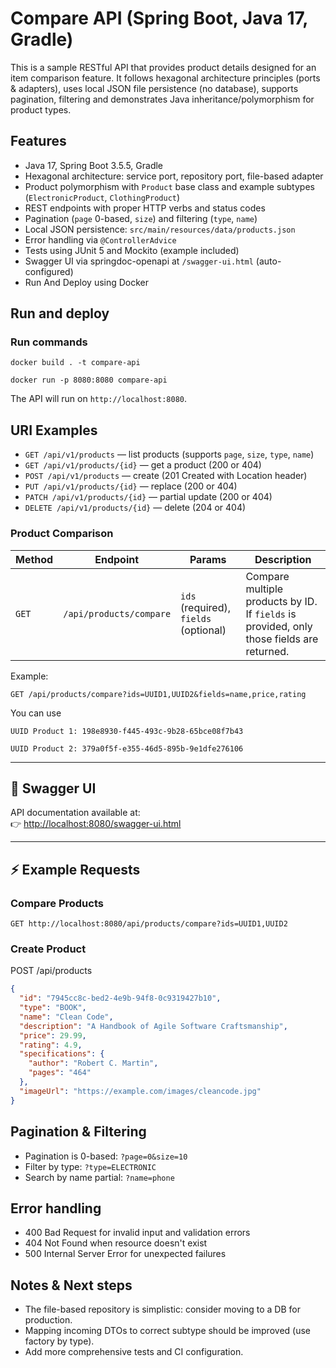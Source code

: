 # Compare API (Spring Boot, Java 17, Gradle)

This is a sample RESTful API that provides product details designed for an item comparison feature.
It follows hexagonal architecture principles (ports & adapters), uses local JSON file persistence
(no database), supports pagination, filtering and demonstrates Java inheritance/polymorphism
for product types.

## Features
- Java 17, Spring Boot 3.5.5, Gradle
- Hexagonal architecture: service port, repository port, file-based adapter
- Product polymorphism with `Product` base class and example subtypes (`ElectronicProduct`, `ClothingProduct`)
- REST endpoints with proper HTTP verbs and status codes
- Pagination (`page` 0-based, `size`) and filtering (`type`, `name`)
- Local JSON persistence: `src/main/resources/data/products.json`
- Error handling via `@ControllerAdvice`
- Tests using JUnit 5 and Mockito (example included)
- Swagger UI via springdoc-openapi at `/swagger-ui.html` (auto-configured)
- Run And Deploy using Docker

## Run and deploy
### Run commands
```
docker build . -t compare-api
```

```
docker run -p 8080:8080 compare-api
```

The API will run on `http://localhost:8080`.

## URI Examples
- `GET /api/v1/products` — list products (supports `page`, `size`, `type`, `name`)
- `GET /api/v1/products/{id}` — get a product (200 or 404)
- `POST /api/v1/products` — create (201 Created with Location header)
- `PUT /api/v1/products/{id}` — replace (200 or 404)
- `PATCH /api/v1/products/{id}` — partial update (200 or 404)
- `DELETE /api/v1/products/{id}` — delete (204 or 404)

### Product Comparison
| Method | Endpoint | Params | Description |
|--------|-----------|--------|-------------|
| `GET`  | `/api/products/compare` | `ids` (required), `fields` (optional) | Compare multiple products by ID. If `fields` is provided, only those fields are returned. |

Example:
```
GET /api/products/compare?ids=UUID1,UUID2&fields=name,price,rating
```

You can use
```
UUID Product 1: 198e8930-f445-493c-9b28-65bce08f7b43
```

```
UUID Product 2: 379a0f5f-e355-46d5-895b-9e1dfe276106
```

---

## 📖 Swagger UI
API documentation available at:  
👉 [http://localhost:8080/swagger-ui.html](http://localhost:8080/swagger-ui.html)

---

## ⚡ Example Requests

### Compare Products
```http
GET http://localhost:8080/api/products/compare?ids=UUID1,UUID2
```

### Create Product
POST /api/products
```json
{
  "id": "7945cc8c-bed2-4e9b-94f8-0c9319427b10",
  "type": "BOOK",
  "name": "Clean Code",
  "description": "A Handbook of Agile Software Craftsmanship",
  "price": 29.99,
  "rating": 4.9,
  "specifications": {
    "author": "Robert C. Martin",
    "pages": "464"
  },
  "imageUrl": "https://example.com/images/cleancode.jpg"
}
```

## Pagination & Filtering
- Pagination is 0-based: `?page=0&size=10`
- Filter by type: `?type=ELECTRONIC`
- Search by name partial: `?name=phone`

## Error handling
- 400 Bad Request for invalid input and validation errors
- 404 Not Found when resource doesn't exist
- 500 Internal Server Error for unexpected failures




## Notes & Next steps
- The file-based repository is simplistic: consider moving to a DB for production.
- Mapping incoming DTOs to correct subtype should be improved (use factory by type).
- Add more comprehensive tests and CI configuration.
